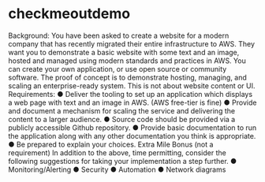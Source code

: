 # checkmeoutdemo

Background:
You have been asked to create a website for a modern company that has recently migrated
their entire infrastructure to AWS. They want you to demonstrate a basic website with some
text and an image, hosted and managed using modern standards and practices in AWS.
You can create your own application, or use open source or community software. The proof
of concept is to demonstrate hosting, managing, and scaling an enterprise-ready system.
This is not about website content or UI.
Requirements:
● Deliver the tooling to set up an application which displays a web page with text and
an image in AWS. (AWS free-tier is fine)
● Provide and document a mechanism for scaling the service and delivering the
content to a larger audience.
● Source code should be provided via a publicly accessible Github repository.
● Provide basic documentation to run the application along with any other
documentation you think is appropriate.
● Be prepared to explain your choices.
Extra Mile Bonus (not a requirement)
In addition to the above, time permitting, consider the following suggestions for taking your
implementation a step further.
● Monitoring/Alerting
● Security
● Automation
● Network diagrams